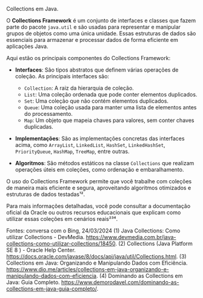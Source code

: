 Collections em Java.

O **Collections Framework** é um conjunto de interfaces e classes que fazem parte do pacote `java.util` e são usadas para representar e manipular grupos de objetos como uma única unidade. Essas estruturas de dados são essenciais para armazenar e processar dados de forma eficiente em aplicações Java.

Aqui estão os principais componentes do Collections Framework:

- **Interfaces**: São tipos abstratos que definem várias operações de coleção. As principais interfaces são:
  - `Collection`: A raiz da hierarquia de coleção.
  - `List`: Uma coleção ordenada que pode conter elementos duplicados.
  - `Set`: Uma coleção que não contém elementos duplicados.
  - `Queue`: Uma coleção usada para manter uma lista de elementos antes do processamento.
  - `Map`: Um objeto que mapeia chaves para valores, sem conter chaves duplicadas.

- **Implementações**: São as implementações concretas das interfaces acima, como `ArrayList`, `LinkedList`, `HashSet`, `LinkedHashSet`, `PriorityQueue`, `HashMap`, `TreeMap`, entre outras.

- **Algoritmos**: São métodos estáticos na classe `Collections` que realizam operações úteis em coleções, como ordenação e embaralhamento.

O uso do Collections Framework permite que você trabalhe com coleções de maneira mais eficiente e segura, aproveitando algoritmos otimizados e estruturas de dados testadas¹².

Para mais informações detalhadas, você pode consultar a documentação oficial da Oracle ou outros recursos educacionais que explicam como utilizar essas coleções em cenários reais²³⁴.

Fontes: conversa com o Bing, 24/03/2024
(1) Java Collections: Como utilizar Collections - DevMedia. https://www.devmedia.com.br/java-collections-como-utilizar-collections/18450.
(2) Collections (Java Platform SE 8 ) - Oracle Help Center. https://docs.oracle.com/javase/8/docs/api/java/util/Collections.html.
(3) Collections em Java: Organizando e Manipulando Dados com Eficiência. https://www.dio.me/articles/collections-em-java-organizando-e-manipulando-dados-com-eficiencia.
(4) Dominando as Collections em Java: Guia Completo. https://www.demorodavel.com/dominando-as-collections-em-java-guia-completo/.